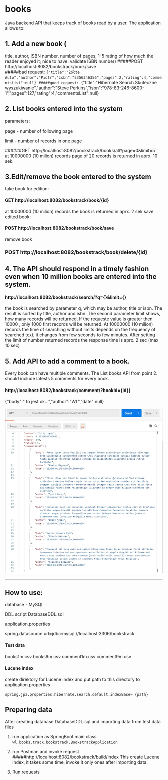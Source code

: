 # books
Java backend API that keeps track of books read by a user. The application allows to:

## 1.	Add a new book (
title,
 author, 
ISBN number, 
number of pages, 
1-5 rating of how much the reader enjoyed it; 
nice to have:  validate ISBN number)
#####POST  http://localhost:8082/bookstrack/book/save  
#####bad request:
``{"title":"Żółte Auto","author":"Piotr","isbn":"5356346356","pages":2,"rating":4,"commentsList":null}
#####good request:
 ``{"title":"Hibernate Search Skuteczne wyszukiwanie","author":"Steve Perkins","isbn":"978-83-246-8600-1","pages":127,"rating":4,"commentsList":null}

## 2. List books entered into the system

parameters: 

page - number of following page

limit - number of records in one page


######GET http://localhost:8082/bookstrack/books/all?page=0&limit=5``
at 10000000 (10 milion) records page of 20 records is returned in aprx. 10 sek.

## 3.Edit/remove the book entered to the system

take book for edition: 
#### GET http://localhost:8082/bookstrack/book/{id}
at 10000000 (10 milion) records the book is returned in aprx. 2 sek
save edited book:  
#### POST http://localhost:8082/bookstrack/book/save
remove book
### POST http://localhost:8082/bookstrack/book/delete/{id}

## 4. The API should respond in a timely fashion even when 10 million books are entered into the system. 
#### http://localhost:8082/bookstrack/search/?q={}&limit={}
the book is searched by parameter q, which may be author, title or isbn.
The result is sorted by title, author and isbn. 
The second parameter limit shows, how many records will be returned.
If the requeste value is greater then 10000 , only 1000 first records will be returned.
At 10000000 (10 milion) records the time of searching without limits depends on the frequency of searched text, it changes from few seconds to few minutes.
After setting the limit of number returned records the response time is aprx. 2 sec (max 10 sec)


## 5. Add API to add a comment to a book.
 Every book can have multiple comments. The List books API from point 2. should include latests 5 comments for every book.
#### http://localhost:8082/bookstrack/comment/?bookId={id}}
{"body":" to jest ok...","author":"WL","date":null}


![](book_comment.jpg)

---------------------
## How to use:
database - MySQL

 DDL script DatabaseDDL.sql
 
application.properties
 
spring.datasource.url=jdbc:mysql://localhost:3306/bookstrack
#### Test data
 books1m.csv books9m.csv comment1m.csv comment9m.csv
 #### Lucene index
 
 create direktory for Lucene index and put path to this directory to  application.properties
 
    spring.jpa.properties.hibernate.search.default.indexBase= {path}

## Preparing data

After creating database DatabaseDDL.sql and importing data from test data files

1. run application as SpringBoot main class    
    `wl.books.track.bookstrack.BookstrackApplication` 

2. run Postman and invoke request
   #####http://localhost:8082/bookstrack/build/index
    This create Lucene index, it takes some time, invoke it only ones after importing data.

3. Run requests 
